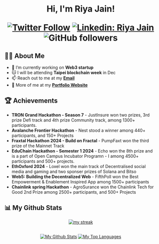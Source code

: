 <h1 align="center">Hi, I'm Riya Jain!

[![Twitter Follow](https://img.shields.io/badge/follow-%40Jriyyya-1DA1F2?logo=twitter&style=social)](https://twitter.com/jriyyya)
[![Linkedin: Riya Jain](https://img.shields.io/badge/-Riya-blue?style=flat-square&logo=Linkedin&logoColor=white&link=https://www.linkedin.com/in/jriyyya/)](https://www.linkedin.com/in/jriyyya/)
![GitHub followers](https://img.shields.io/github/followers/jriyyya?label=Follow&style=social)


## 👩‍💻 About Me

- 🚀 I’m currently working on **Web3 startup**
- 🐱 I will be attending **Taipei blockchain week** in Dec
- 📫 Reach out to me at my **<a href="mailto:riya1jain567@gmail.com">Email</a>** 
- 🧑 More of me at my **[Portfolio Website](https://bit.ly/jriyyya)** 

## 🏆 Achievements 


- **TRON Grand Hackathon - Season 7** - JustInsure won two prizes, 3rd prize Defi track and 4th prize Community track, among 1300+ participants.
- **Avalanche Frontier Hackathon** - Nest stood a winner among 440+ participants, and 150+ Projects
- **Fraxtal Hackathon 2024 - Build on Fractal** - PumpFaxt won the third prize of the Mainnet Track
- **EduChain Hackathon - Semester 1 2024** - Echo won the 8th prize and is a part of Open Campus Incubator Programn - I among 4500+ participants and 500+ projects.
- **EthOxford 2024** - Loxel won the main track of Decentralised social media and gaming and two sponser prizes of Solana and Bitso
- **Web5: Building the Decentralized Web** - FifthPoll won the Best Empowerment & Enablement Inspired App among 1500+ participants
- **Chainlink spring Hackathon** - AgroSurance won the Chainlink Tech for Good 2nd Prize among 2500+ participants, and 500+ Projects

 
## 📊 My Github Stats
 
<p align="center">
    <a href="https://github.com/jriyyya/github-readme-streak-stats">
        <img title="🔥 Get streak stats for your profile at git.io/streak-stats" alt="my streak" src="https://github-readme-streak-stats.herokuapp.com/?user=jriyyya&theme=black-ice&hide_border=true&stroke=0000&background=060A0CD0"/>
    </a>
</p>
 
<div align="center">


  <br/>
    <a href="https://github.com/jriyyya/github-readme-stats"><img alt="My Github Stats" src="https://github-readme-stats.vercel.app/api?username=jriyyya&show_icons=true&count_private=true&theme=react&hide_border=true&bg_color=0D1117" /></a>
  <a href="https://github.com/jriyyya/github-readme-stats"><img alt="My Top Languages" src="https://github-readme-stats.vercel.app/api/top-langs/?username=jriyyya&langs_count=8&count_private=true&layout=compact&theme=react&hide_border=true&bg_color=0D1117" /></a>
